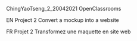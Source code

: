 ChingYaoTseng_2_20042021
OpenClassrooms 

EN
  Project 2
  Convert a mockup into a website
  
FR
  Projet 2
  Transformez une maquette en site web
